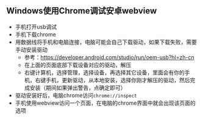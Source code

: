 ## Windows使用Chrome调试安卓webview
- 手机打开usb调试
- 手机下载chrome
- 用数据线将手机和电脑连接，电脑可能会自己下载驱动，如果下载失败，需要手动安装驱动
  - 参考：https://developer.android.com/studio/run/oem-usb?hl=zh-cn
  - 在上面的页面底部下载设备对应的驱动，解压
  - 右键计算机，选择管理，选择设备，再选择其它设备，里面会有你的手机，右键手机，更新驱动，从本地安装，选择你刚才解压的驱动，然后完成安装（期间如果弹出警告，点确定即可）
- 驱动安装好后，电脑chrome访问```chrome://inspect``` 
- 手机使用webview访问一个页面，在电脑的chrome界面中就会出现该页面的选项